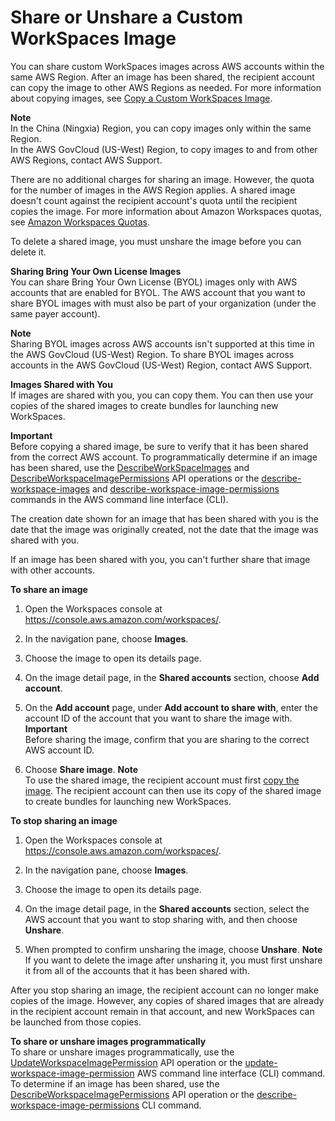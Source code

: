# Share or Unshare a Custom WorkSpaces Image<a name="share-custom-image"></a>

You can share custom WorkSpaces images across AWS accounts within the same AWS Region\. After an image has been shared, the recipient account can copy the image to other AWS Regions as needed\. For more information about copying images, see [Copy a Custom WorkSpaces Image](copy-custom-image.md)\.

**Note**  
In the China \(Ningxia\) Region, you can copy images only within the same Region\.  
In the AWS GovCloud \(US\-West\) Region, to copy images to and from other AWS Regions, contact AWS Support\.

There are no additional charges for sharing an image\. However, the quota for the number of images in the AWS Region applies\. A shared image doesn't count against the recipient account's quota until the recipient copies the image\. For more information about Amazon Workspaces quotas, see [Amazon Workspaces Quotas](workspaces-limits.md)\.

To delete a shared image, you must unshare the image before you can delete it\.

**Sharing Bring Your Own License Images**  
You can share Bring Your Own License \(BYOL\) images only with AWS accounts that are enabled for BYOL\. The AWS account that you want to share BYOL images with must also be part of your organization \(under the same payer account\)\.

**Note**  
Sharing BYOL images across AWS accounts isn't supported at this time in the AWS GovCloud \(US\-West\) Region\. To share BYOL images across accounts in the AWS GovCloud \(US\-West\) Region, contact AWS Support\. 

**Images Shared with You**  
If images are shared with you, you can copy them\. You can then use your copies of the shared images to create bundles for launching new WorkSpaces\.

**Important**  
Before copying a shared image, be sure to verify that it has been shared from the correct AWS account\. To programmatically determine if an image has been shared, use the [DescribeWorkSpaceImages](https://docs.aws.amazon.com/workspaces/latest/api/API_DescribeWorkspaceImages.html) and [DescribeWorkspaceImagePermissions](https://docs.aws.amazon.com/workspaces/latest/api/API_DescribeWorkspaceImagePermissions.html) API operations or the [describe\-workspace\-images](https://docs.aws.amazon.com/cli/latest/reference/workspaces/describe-workspace-images.html) and [describe\-workspace\-image\-permissions](https://docs.aws.amazon.com/cli/latest/reference/workspaces/describe-workspace-image-permissions.html) commands in the AWS command line interface \(CLI\)\. 

The creation date shown for an image that has been shared with you is the date that the image was originally created, not the date that the image was shared with you\.

If an image has been shared with you, you can't further share that image with other accounts\.

**To share an image**

1. Open the Workspaces console at [https://console\.aws\.amazon\.com/workspaces/](https://console.aws.amazon.com/workspaces/)\.

1. In the navigation pane, choose **Images**\.

1. Choose the image to open its details page\.

1. On the image detail page, in the **Shared accounts** section, choose **Add account**\.

1. On the **Add account** page, under **Add account to share with**, enter the account ID of the account that you want to share the image with\.
**Important**  
Before sharing the image, confirm that you are sharing to the correct AWS account ID\.

1. Choose **Share image**\.
**Note**  
To use the shared image, the recipient account must first [ copy the image](copy-custom-image.md)\. The recipient account can then use its copy of the shared image to create bundles for launching new WorkSpaces\.

**To stop sharing an image**

1. Open the Workspaces console at [https://console\.aws\.amazon\.com/workspaces/](https://console.aws.amazon.com/workspaces/)\.

1. In the navigation pane, choose **Images**\.

1. Choose the image to open its details page\.

1. On the image detail page, in the **Shared accounts** section, select the AWS account that you want to stop sharing with, and then choose **Unshare**\.

1. When prompted to confirm unsharing the image, choose **Unshare**\.
**Note**  
If you want to delete the image after unsharing it, you must first unshare it from all of the accounts that it has been shared with\.

After you stop sharing an image, the recipient account can no longer make copies of the image\. However, any copies of shared images that are already in the recipient account remain in that account, and new WorkSpaces can be launched from those copies\.

**To share or unshare images programmatically**  
To share or unshare images programmatically, use the [UpdateWorkspaceImagePermission](https://docs.aws.amazon.com/workspaces/latest/api/API_UpdateWorkspaceImagePermission.html) API operation or the [update\-workspace\-image\-permission](https://docs.aws.amazon.com/cli/latest/reference/workspaces/update-workspace-image-permission.html) AWS command line interface \(CLI\) command\. To determine if an image has been shared, use the [DescribeWorkspaceImagePermissions](https://docs.aws.amazon.com/workspaces/latest/api/API_DescribeWorkspaceImagePermissions.html) API operation or the [describe\-workspace\-image\-permissions](https://docs.aws.amazon.com/cli/latest/reference/workspaces/describe-workspace-image-permissions.html) CLI command\. 
